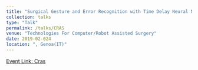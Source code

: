 ```yaml
---
title: "Surgical Gesture and Error Recognition with Time Delay Neural Network on Kinematic Data"
collection: talks
type: "Talk"
permalink: /talks/CRAS
venue: "Technologies For Computer/Robot Assisted Surgery"
date: 2019-02-024
location: ", Genoa(IT)"
---
```


[Event Link: Cras](https://cras-eu.org/)
